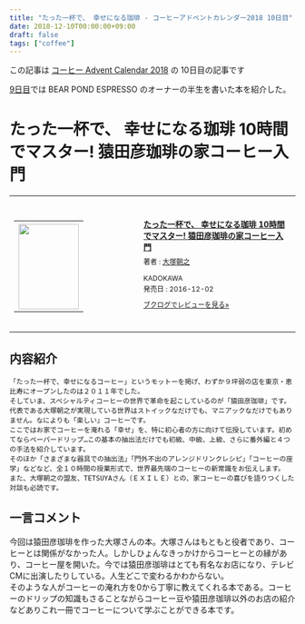 ```yaml
---
title: "たった一杯で、 幸せになる珈琲 - コーヒーアドベントカレンダー2018 10日目"
date: 2018-12-10T00:00:00+09:00
draft: false
tags: ["coffee"]
---
```


この記事は [コーヒー Advent Calendar 2018](https://adventar.org/calendars/3204) の 10日目の記事です

[9日目](https://blog.gennei.coffee/post/coffee-advent-calendar-2018-09/)では BEAR POND ESPRESSO のオーナーの半生を書いた本を紹介した。

# たった一杯で、 幸せになる珈琲 10時間でマスター! 猿田彦珈琲の家コーヒー入門

<div class="booklog_html"><table><tr><td class="booklog_html_image"><div style="background:url(https://booklog.jp/common/buildhtml/wood/images/top.gif) no-repeat right;width:200px;height:25px;"></div><table cellpadding="0" cellspacing="0" border="0" width="200"><tr><td background="https://booklog.jp/common/buildhtml/wood/images/main.gif" height="160" style="vertical-align:bottom;text-align:center;line-height:0;"><a href="https://www.amazon.co.jp/%E3%81%9F%E3%81%A3%E3%81%9F%E4%B8%80%E6%9D%AF%E3%81%A7%E3%80%81-%E5%B9%B8%E3%81%9B%E3%81%AB%E3%81%AA%E3%82%8B%E7%8F%88%E7%90%B2-10%E6%99%82%E9%96%93%E3%81%A7%E3%83%9E%E3%82%B9%E3%82%BF%E3%83%BC-%E7%8C%BF%E7%94%B0%E5%BD%A6%E7%8F%88%E7%90%B2%E3%81%AE%E5%AE%B6%E3%82%B3%E3%83%BC%E3%83%92%E3%83%BC%E5%85%A5%E9%96%80-%E5%A4%A7%E5%A1%9A/dp/4047314935?SubscriptionId=0AVSM5SVKRWTFMG7ZR82&tag=gennei-22&linkCode=xm2&camp=2025&creative=165953&creativeASIN=4047314935" target="_blank"><img src="https://images-fe.ssl-images-amazon.com/images/I/51b4040pFdL._SL160_.jpg" width="106" height="150" style="border:0;border-radius:0;" /></a></td></tr></table><div style="background:url(https://booklog.jp/common/buildhtml/wood/images/bottom.gif) no-repeat;width:200px;height:15px;"></div></td><td class="booklog_html_info" style="padding-left:20px;"><div class="booklog_html_title" style="margin-bottom:10px;font-size:14px;font-weight:bold;"><a href="https://www.amazon.co.jp/%E3%81%9F%E3%81%A3%E3%81%9F%E4%B8%80%E6%9D%AF%E3%81%A7%E3%80%81-%E5%B9%B8%E3%81%9B%E3%81%AB%E3%81%AA%E3%82%8B%E7%8F%88%E7%90%B2-10%E6%99%82%E9%96%93%E3%81%A7%E3%83%9E%E3%82%B9%E3%82%BF%E3%83%BC-%E7%8C%BF%E7%94%B0%E5%BD%A6%E7%8F%88%E7%90%B2%E3%81%AE%E5%AE%B6%E3%82%B3%E3%83%BC%E3%83%92%E3%83%BC%E5%85%A5%E9%96%80-%E5%A4%A7%E5%A1%9A/dp/4047314935?SubscriptionId=0AVSM5SVKRWTFMG7ZR82&tag=gennei-22&linkCode=xm2&camp=2025&creative=165953&creativeASIN=4047314935" target="_blank">たった一杯で、 幸せになる珈琲 10時間でマスター! 猿田彦珈琲の家コーヒー入門</a></div><div style="margin-bottom:10px;"><div class="booklog_html_author" style="margin-bottom:15px;font-size:12px;line-height:1.2em">著者 : <a href="https://booklog.jp/author/%E5%A4%A7%E5%A1%9A%E6%9C%9D%E4%B9%8B" target="_blank">大塚朝之</a></div><div class="booklog_html_manufacturer" style="margin-bottom:5px;font-size:12px;line-height:1.2em">KADOKAWA</div><div class="booklog_html_release" style="font-size:12px;line-height:1.2em">発売日 : 2016-12-02</div></div><div class="booklog_html_link_amazon"><a href="https://booklog.jp/item/1/4047314935" style="font-size:12px;" target="_blank">ブクログでレビューを見る»</a></div></td></tr></table></div>

## 内容紹介
```
「たった一杯で、幸せになるコーヒー」というモットーを掲げ、わずか９坪弱の店を東京・恵比寿にオープンしたのは２０１１年でした。
そしていま、スペシャルティコーヒーの世界で革命を起こしているのが「猿田彦珈琲」です。
代表である大塚朝之が実現している世界はストイックなだけでも、マニアックなだけでもありません。なによりも「楽しい」コーヒーです。
ここではお家でコーヒーを淹れる「幸せ」を、特に初心者の方に向けて伝授しています。初めてならペーパードリップ…この基本の抽出法だけでも初級、中級、上級、さらに番外編と４つの手法を紹介しています。
そのほか「さまざまな器具での抽出法」「門外不出のアレンジドリンクレシピ」「コーヒーの座学」などなど、全１０時間の授業形式で、世界最先端のコーヒーの新常識をお伝えします。
また、大塚朝之の盟友、TETSUYAさん（ＥＸＩＬＥ）との、家コーヒーの喜びを語りつくした対談も必読です。
```

## 一言コメント

今回は猿田彦珈琲を作った大塚さんの本。大塚さんはもともと役者であり、コーヒーとは関係がなかった人。しかしひょんなきっかけからコーヒーとの縁があり、コーヒー屋を開いた。今では猿田彦珈琲はとても有名なお店になり、テレビCMに出演したりしている。人生どこで変わるかわからない。  
そのような人がコーヒーの淹れ方を0から丁寧に教えてくれる本である。コーヒーのドリップの知識もさることながらコーヒー豆や猿田彦珈琲以外のお店の紹介などありこれ一冊でコーヒーについて学ぶことができる本です。
